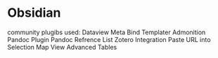 # Obsidian

community plugibs used:
Dataview
Meta Bind
Templater
Admonition
Pandoc Plugin
Pandoc Refrence List
Zotero Integration
Paste URL into Selection
Map View
Advanced Tables
